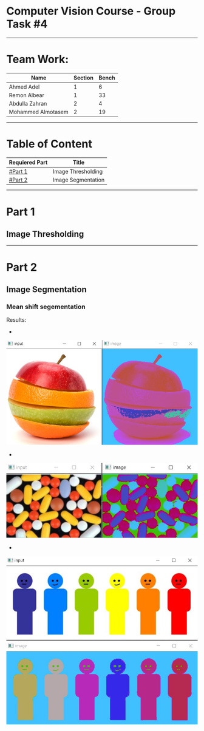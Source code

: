 # Computer Vision Course - Group Task #4

---

# Team Work:

| Name | Section | Bench |
| ----------- | ----------- | ----------- |
| Ahmed Adel | 1 | 6 |
| Remon Albear | 1 | 33 |
| Abdulla Zahran | 2 | 4 |
| Mohammed Almotasem | 2 | 19 |

---

# Table of Content

| Requiered Part | Title |
| ----------- | ----------- |
| [#Part 1](#part-1) | Image Thresholding |
| [#Part 2](#part-2) | Image Segmentation |


---

# Part 1

## Image Thresholding

---


# Part 2 

## Image Segmentation


### Mean shift segementation

Results:

* 
![mean shift result 1](ScreenShots/mean_seg_res1.jpg)

* 
![mean shift result 2](ScreenShots/mean_seg_res3.jpg)

* 
![mean shift result 2](ScreenShots/mean_seg_res2.jpg)
